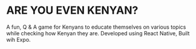 # ARE YOU EVEN KENYAN?

A fun, Q & A game for Kenyans to educate themselves on various topics while checking how Kenyan they are.
Developed using React Native, Built wih Expo.

